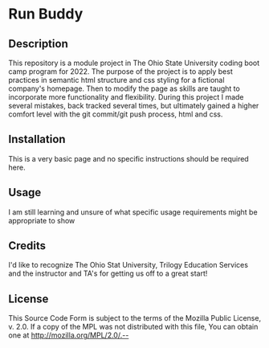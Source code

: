 # Run Buddy
## Description


This repository is a module project in The Ohio State University coding boot camp program for 2022.  The purpose of the project is to apply best practices in semantic 
html structure and css styling for a fictional company's homepage.  Then to modify the page as skills are taught to incorporate more functionality and flexibility.
During this project I made several mistakes, back tracked several times, but ultimately gained a higher 
comfort level with the git commit/git push process, html and css.

## Installation

This is a very basic page and no specific instructions should be required here.

## Usage

I am still learning and unsure of what specific usage requirements might be appropriate to show

## Credits

I'd like to recognize The Ohio Stat University, Trilogy Education Services and the instructor and TA's for getting us off to a great start!

## License

This Source Code Form is subject to the terms of the Mozilla Public
  License, v. 2.0. If a copy of the MPL was not distributed with this
  file, You can obtain one at http://mozilla.org/MPL/2.0/.--
